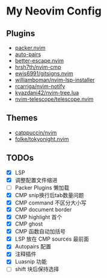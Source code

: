 # My Neovim Config

## Plugins

* [packer.nvim](https://github.com/wbthomason/packer.nvim)
* [auto-pairs](https://github.com/jiangmiao/auto-pairs)
* [better-escape.nvim](https://github.com/max397574/better-escape.nvim)
* [hrsh7th/nvim-cmp](https://github.com/hrsh7th/nvim-cmp)
* [ewis6991/gitsigns.nvim](https://github.com/lewis6991/gitsigns.nvim)
* [williamboman/nvim-lsp-installer](https://github.com/williamboman/nvim-lsp-installer)
* [rcarriga/nvim-notify](https://github.com/rcarriga/nvim-notify)
* [kyazdani42/nvim-tree.lua](https://github.com/kyazdani42/nvim-tree.lua)
* [nvim-telescope/telescope.nvim](https://github.com/nvim-telescope/telescope.nvim)

## Themes

* [catppuccin/nvim](https://github.com/catppuccin/nvim)
* [folke/tokyonight.nvim](https://github.com/folke/tokyonight.nvim)

## TODOs

- [x] LSP
- [x] 调整配置文件缩进
- [ ] Packer Plugins 懒加载
- [x] CMP snip换行后tab数量问题
- [x] CMP command 不区分大小写
- [x] CMP document border
- [x] CMP highlight 首个
- [x] CMP ghost
- [x] CMP 函数自动加括号
- [x] LSP 放在 CMP sources 最前面
- [x] Autopairs 配置
- [x] 注释插件
- [x] Luasnip 功能
- [ ] shift 块后保持选择
